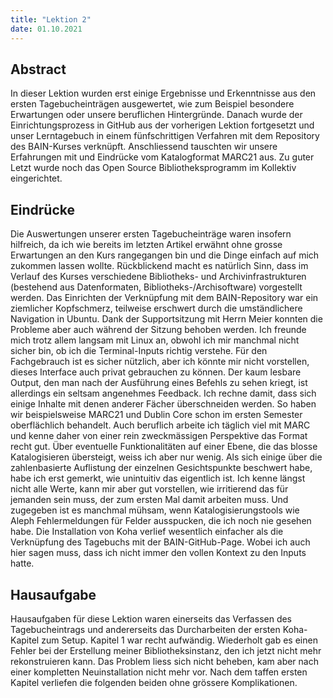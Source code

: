 ```yaml
---
title: "Lektion 2"
date: 01.10.2021
---
```


## Abstract
In dieser Lektion wurden erst einige Ergebnisse und Erkenntnisse aus den ersten Tagebucheinträgen ausgewertet, wie zum Beispiel besondere Erwartungen oder unsere beruflichen Hintergründe. Danach wurde der Einrichtungsprozess in GitHub aus der vorherigen Lektion fortgesetzt und unser Lerntagebuch in einem fünfschrittigen Verfahren mit dem Repository des BAIN-Kurses verknüpft.
Anschliessend tauschten wir unsere Erfahrungen mit und Eindrücke vom Katalogformat MARC21 aus. 
Zu guter Letzt wurde noch das Open Source Bibliotheksprogramm im Kollektiv eingerichtet.
## Eindrücke
Die Auswertungen unserer ersten Tagebucheinträge waren insofern hilfreich, da ich wie bereits im letzten Artikel erwähnt ohne grosse Erwartungen an den Kurs rangegangen bin und die Dinge einfach auf mich zukommen lassen wollte. 
Rückblickend macht es natürlich Sinn, dass im Verlauf des Kurses verschiedene Bibliotheks- und Archivinfrastrukturen (bestehend aus Datenformaten, Bibliotheks-/Archisoftware) vorgestellt werden. 
Das Einrichten der Verknüpfung mit dem BAIN-Repository war ein ziemlicher Kopfschmerz, teilweise erschwert durch die umständlichere Navigation in Ubuntu. Dank der Supportsitzung mit Herrn Meier konnten die Probleme aber auch während der Sitzung behoben werden. Ich freunde mich trotz allem langsam mit Linux an, obwohl ich mir manchmal nicht sicher bin, ob ich die Terminal-Inputs richtig verstehe. Für den Fachgebrauch ist es sicher nützlich, aber ich könnte mir nicht vorstellen, dieses Interface auch privat gebrauchen zu können. 
Der kaum lesbare Output, den man nach der Ausführung eines Befehls zu sehen kriegt, ist allerdings ein seltsam angenehmes Feedback.
Ich rechne damit, dass sich einige Inhalte mit denen anderer Fächer überschneiden werden. So haben wir beispielsweise MARC21 und Dublin Core schon im ersten Semester oberflächlich behandelt. Auch beruflich arbeite ich täglich viel mit MARC und kenne daher von einer rein zweckmässigen Perspektive das Format recht gut.
Über eventuelle Funktionalitäten auf einer Ebene, die das blosse Katalogisieren übersteigt, weiss ich aber nur wenig. 
Als sich einige über die zahlenbasierte Auflistung der einzelnen Gesichtspunkte beschwert habe, habe ich erst gemerkt, wie unintuitiv das eigentlich ist. Ich kenne längst nicht alle Werte, kann mir aber gut vorstellen, wie irritierend das für jemanden sein muss, der zum ersten Mal damit arbeiten muss.
Und zugegeben ist es manchmal mühsam, wenn Katalogisierungstools wie Aleph Fehlermeldungen für Felder ausspucken, die ich noch nie gesehen habe.
Die Installation von Koha verlief wesentlich einfacher als die Verknüpfung des Tagebuchs mit der BAIN-GitHub-Page. Wobei ich auch hier sagen muss, dass ich nicht immer den vollen Kontext zu den Inputs hatte.
## Hausaufgabe
Hausaufgaben für diese Lektion waren einerseits das Verfassen des Tagebucheintrags und andererseits das Durcharbeiten der ersten Koha-Kapitel zum Setup. 
Kapitel 1 war recht aufwändig. Wiederholt gab es einen Fehler bei der Erstellung meiner Bibliotheksinstanz, den ich jetzt nicht mehr rekonstruieren kann. Das Problem liess sich nicht beheben, kam aber nach einer kompletten Neuinstallation nicht mehr vor. Nach dem taffen ersten Kapitel verliefen die folgenden beiden ohne grössere Komplikationen. 
